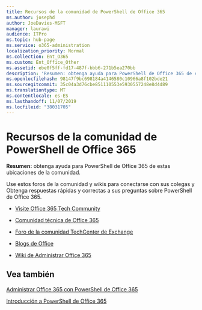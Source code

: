```yaml
---
title: Recursos de la comunidad de PowerShell de Office 365
ms.author: josephd
author: JoeDavies-MSFT
manager: laurawi
audience: ITPro
ms.topic: hub-page
ms.service: o365-administration
localization_priority: Normal
ms.collection: Ent_O365
ms.custom: Ent_Office_Other
ms.assetid: ebe0f5ff-fd17-487f-bbb6-271b5ea270bb
description: 'Resumen: obtenga ayuda para PowerShell de Office 365 de estos lugares de la comunidad.'
ms.openlocfilehash: 98147f9bc698184a4146580c10966a8f102bde21
ms.sourcegitcommit: 35c04a3d76cbe851110553e5930557248e8d4d89
ms.translationtype: MT
ms.contentlocale: es-ES
ms.lasthandoff: 11/07/2019
ms.locfileid: "38031705"
---
```

# <a name="office-365-powershell-community-resources"></a>Recursos de la comunidad de PowerShell de Office 365

 **Resumen:** obtenga ayuda para PowerShell de Office 365 de estas ubicaciones de la comunidad.
  
Use estos foros de la comunidad y wikis para conectarse con sus colegas y Obtenga respuestas rápidas y correctas a sus preguntas sobre PowerShell de Office 365. 
  
- [Visite Office 365 Tech Community](https://techcommunity.microsoft.com/t5/Office-365/ct-p/Office365)
    
- [Comunidad técnica de Office 365](https://techcommunity.microsoft.com/t5/Office-365/ct-p/Office365)
    
- [Foro de la comunidad TechCenter de Exchange](https://social.technet.microsoft.com/Forums/exchange/home?forum=exchangesvrgeneral)
    
- [Blogs de Office](https://blogs.office.com/)
    
- [Wiki de Administrar Office 365](https://community.office365.com/w/manage/default.aspx)
    
## <a name="see-also"></a>Vea también

#### 

[Administrar Office 365 con PowerShell de Office 365](manage-office-365-with-office-365-powershell.md)
  
[Introducción a PowerShell de Office 365](getting-started-with-office-365-powershell.md)

